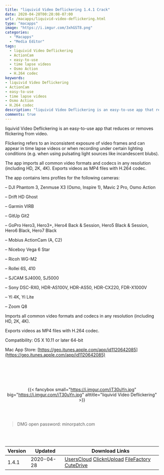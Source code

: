 ```yaml
---
title: "liquivid Video Deflickering 1.4.1 Crack"
date: 2020-04-28T00:28:08-07:00
url: /macapps/liquivid-video-deflickering.html
type: "macapps"
image: "https://i.imgur.com/3xhGST8.png"
categories:
  - "Macapps"
  - "Media Editor"
tags:
  - liquivid Video Deflickering
  - ActionCam
  - easy-to-use
  - time lapse videos
  - Osmo Action
  - H.264 codec
keywords:
- liquivid Video Deflickering
- ActionCam
- easy-to-use
- time lapse videos
- Osmo Action
- H.264 codec
description: "liquivid Video Deflickering is an easy-to-use app that reduces or removes flickering from video"
comments: true
---
```


liquivid Video Deflickering is an easy-to-use app that reduces or removes flickering from video.

Flickering refers to an inconsistent exposure of video frames and can appear in time lapse videos or when recording under certain lighting conditions (e.g. when using pulsating light sources like incandescent blubs).

The app imports all common video formats and codecs in any resolution (including HD, 2K, 4K).
Exports videos as MP4 files with H.264 codec.





The app contains lens profiles for the following cameras:

– DJI Phantom 3, Zenmuse X3 (Osmo, Inspire 1), Mavic 2 Pro, Osmo Action

– Drift HD Ghost

– Garmin VIRB

– GitUp Git2

– GoPro Hero3, Hero3+, Hero4 Back & Session, Hero5 Black & Session, Hero6 Black, Hero7 Black

– Mobius ActionCam (A, C2)

– Niceboy Vega 6 Star


– Ricoh WG-M2

– Rollei 6S, 410

– SJCAM SJ4000, SJ5000

– Sony DSC-RX0, HDR-AS100V, HDR-AS50, HDR-CX220, FDR-X1000V

– Yi 4K, Yi Lite

– Zoom Q8



Imports all common video formats and codecs in any resolution (including HD, 2K, 4K).

Exports videos as MP4 files with H.264 codec.



Compatibility: OS X 10.11 or later 64-bit

Mac App Store: [https://geo.itunes.apple.com/app/id1120642085](https://geo.itunes.apple.com/app/id1120642085)

<br/>
<br/>
<script async src="https://pagead2.googlesyndication.com/pagead/js/adsbygoogle.js"></script>
<ins class="adsbygoogle"
     style="display:block; text-align:center;"
     data-ad-layout="in-article"
     data-ad-format="fluid"
     data-ad-client="ca-pub-8746275014476192"
     data-ad-slot="5144997159"></ins>
<script>
     (adsbygoogle = window.adsbygoogle || []).push({});
</script>
<br/>
<br/>


<center>

{{< fancybox small="https://i.imgur.com/iT30uYn.jpg" big="https://i.imgur.com/iT30uYn.jpg" alttitle="liquivid Video Deflickering" >}}

</center>

<br/>
<br/>


> DMG open password: minorpatch.com

<br/>

<br/>
<div id="history_version" class="history_version">

| Version | Updated | Download Links |
| ---- | ---- | ---- |
| 1.4.1 | 2020-04-28 | [UsersCloud](https://ouo.io/zWpTtj)   [ClicknUpload](https://ouo.io/WlNiYJ)   [FileFactory](https://ouo.io/1R01Y4)   [CuteDrive](https://ouo.io/0Fi7Zh) |

</div>
